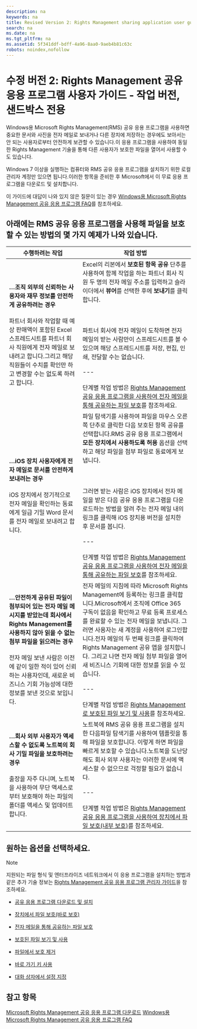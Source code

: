 ```yaml
---
description: na
keywords: na
title: Revised Version 2: Rights Management sharing application user guide - working version, sandbox only
search: na
ms.date: na
ms.tgt_pltfrm: na
ms.assetid: 5f341ddf-bdff-4a96-8aa0-9aeb4b81c63c
robots: noindex,nofollow
---
```

# 수정 버전 2: Rights Management 공유 응용 프로그램 사용자 가이드 - 작업 버전, 샌드박스 전용
Windows용 Microsoft Rights Management(RMS) 공유 응용 프로그램을 사용하면 중요한 문서와 사진을 전자 메일로 보내거나 다른 장치에 저장하는 경우에도 보아서는 안 되는 사용자로부터 안전하게 보관할 수 있습니다.이 응용 프로그램을 사용하여 동일한 Rights Management 기술을 통해 다른 사용자가 보호한 파일을 열어서 사용할 수도 있습니다.

Windows 7 이상을 실행하는 컴퓨터와 RMS 공유 응용 프로그램을 설치하기 위한 로컬 관리자 계정만 있으면 됩니다.이러한 항목을 준비한 후 Microsoft에서 이 무료 응용 프로그램을 다운로드 및 설치합니다.

이 가이드에 대답이 나와 있지 않은 질문이 있는 경우 [Windows용 Microsoft Rights Management 공유 응용 프로그램 FAQ](http://go.microsoft.com/fwlink/?LinkId=303971)를 참조하세요.

## <a name="BKMK_SharingExamples"></a>아래에는 RMS 공유 응용 프로그램을 사용해 파일을 보호할 수 있는 방법의 몇 가지 예제가 나와 있습니다.

|수행하려는 작업|작업 방법|
|------------|---------|
|**…조직 외부의 신뢰하는 사용자와 재무 정보를 안전하게 공유하려는 경우**<br /><br />파트너 회사와 작업할 때 예상 판매액이 포함된 Excel 스프레드시트를 파트너 회사 직원에게 전자 메일로 보내려고 합니다.그리고 해당 직원들이 수치를 확인만 하고 변경할 수는 없도록 하려고 합니다.|Excel의 리본에서 **보호된 항목 공유** 단추를 사용하여 함께 작업을 하는 파트너 회사 직원 두 명의 전자 메일 주소를 입력하고 슬라이더에서 **뷰어**를 선택한 후에 **보내기**를 클릭합니다.<br /><br /><br /><br />파트너 회사에 전자 메일이 도착하면 전자 메일의 받는 사람만이 스프레드시트를 볼 수 있으며 해당 스프레드시트를 저장, 편집, 인쇄, 전달할 수는 없습니다.<br /><br />---<br /><br />단계별 작업 방법은 [Rights Management 공유 응용 프로그램을 사용하여 전자 메일을 통해 공유하는 파일 보호](../Topic/Protect_a_file_that_you_share_by_email_by_using_the_Rights_Management_sharing_application.md)를 참조하세요.|
|**…iOS 장치 사용자에게 전자 메일로 문서를 안전하게 보내려는 경우**<br /><br />iOS 장치에서 정기적으로 전자 메일을 확인하는 동료에게 일급 기밀 Word 문서를 전자 메일로 보내려고 합니다.|파일 탐색기를 사용하여 파일을 마우스 오른쪽 단추로 클릭한 다음 보호된 항목 공유를 선택합니다.RMS 공유 응용 프로그램에서 **모든 장치에서 사용하도록 허용** 옵션을 선택하고 해당 파일을 첨부 파일로 동료에게 보냅니다.<br /><br /><br /><br />그러면 받는 사람은 iOS 장치에서 전자 메일을 받은 다음 공유 응용 프로그램을 다운로드하는 방법을 알려 주는 전자 메일 내의 링크를 클릭해 iOS 장치용 버전을 설치한 후 문서를 봅니다.<br /><br />---<br /><br />단계별 작업 방법은 [Rights Management 공유 응용 프로그램을 사용하여 전자 메일을 통해 공유하는 파일 보호](../Topic/Protect_a_file_that_you_share_by_email_by_using_the_Rights_Management_sharing_application.md)를 참조하세요.|
|**…안전하게 공유된 파일이 첨부되어 있는 전자 메일 메시지를 받았는데 회사에서 Rights Management를 사용하지 않아 읽을 수 없는 첨부 파일을 읽으려는 경우**<br /><br />전자 메일 보낸 사람은 이전에 같이 일한 적이 있어 신뢰하는 사용자인데, 새로운 비즈니스 기회 가능성에 대한 정보를 보낸 것으로 보입니다.|전자 메일의 지침에 따라 Microsoft Rights Management에 등록하는 링크를 클릭합니다.Microsoft에서 조직에 Office 365 구독이 없음을 확인하고 무료 등록 프로세스를 완료할 수 있는 전자 메일을 보냅니다. 그러면 사용자는 새 계정을 사용하여 로그인합니다.전자 메일의 두 번째 링크를 클릭하여 Rights Management 공유 앱을 설치합니다. 그리고 나면 전자 메일 첨부 파일을 열어 새 비즈니스 기회에 대한 정보를 읽을 수 있습니다.<br /><br />---<br /><br />단계별 작업 방법은 [Rights Management로 보호된 파일 보기 및 사용](../Topic/View_and_use_files_that_have_been_protected_by_Rights_Management.md)를 참조하세요.|
|**…회사 외부 사용자가 액세스할 수 없도록 노트북의 회사 기밀 파일을 보호하려는 경우**<br /><br />출장을 자주 다니며, 노트북을 사용하여 무단 액세스로부터 보호해야 하는 파일의 폴더를 액세스 및 업데이트합니다.|노트북에 RMS 공유 응용 프로그램을 설치한 다음파일 탐색기를 사용하여 템플릿을 통해 파일을 보호합니다. 이렇게 하면 파일을 빠르게 보호할 수 있습니다.노트북을 도난당해도 회사 외부 사용자는 이러한 문서에 액세스할 수 없으므로 걱정할 필요가 없습니다.<br /><br />---<br /><br />단계별 작업 방법은 [Rights Management 공유 응용 프로그램을 사용하여 장치에서 파일 보호&#40;내부 보호&#41;](../Topic/Protect_a_file_on_a_device__protect_in-place__by_using_the_Rights_Management_sharing_application.md)를 참조하세요.|

## <a name="BKMK_SharingInstructions"></a>원하는 옵션을 선택하세요.
> [!NOTE]
> 지원되는 파일 형식 및 엔터프라이즈 네트워크에서 이 응용 프로그램을 설치하는 방법과 같은 추가 기술 정보는 [Rights Management 공유 응용 프로그램 관리자 가이드](../Topic/Rights_Management_sharing_application_administrator_guide.md)을 참조하세요.

-   [공유 응용 프로그램 다운로드 및 설치](http://sandboxtechnetstage.redmond.corp.microsoft.com/library/dn419481%28v=ws.10%29.aspx)

-   [장치에서 파일 보호(바로 보호)](http://sandboxtechnetstage.redmond.corp.microsoft.com/library/dn419482%28v=ws.10%29.aspx)

-   [전자 메일을 통해 공유하는 파일 보호](http://sandboxtechnetstage.redmond.corp.microsoft.com/library/dn419483%28v=ws.10%29.aspx)

-   [보호된 파일 보기 및 사용](http://sandboxtechnetstage.redmond.corp.microsoft.com/library/dn419489%28v=ws.10%29.aspx)

-   [파일에서 보호 제거](http://sandboxtechnetstage.redmond.corp.microsoft.com/library/dn419488%28v=ws.10%29.aspx)

-   [바로 가기 키 사용](http://sandboxtechnetstage.redmond.corp.microsoft.com/library/dn419487%28v=ws.10%29.aspx)

-   [대화 상자에서 설정 지정](http://sandboxtechnetstage.redmond.corp.microsoft.com/library/dn419484%28v=ws.10%29.aspx)

## 참고 항목
[Microsoft Rights Management 공유 응용 프로그램 다운로드](http://go.microsoft.com/fwlink/?LinkId=303970)
 [Windows용 Microsoft Rights Management 공유 응용 프로그램 FAQ](http://go.microsoft.com/fwlink/?LinkId=303971)

